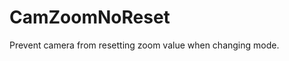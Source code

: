 CamZoomNoReset
=====================================

Prevent camera from resetting zoom value when changing mode.
